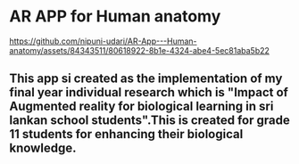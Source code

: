 # AR APP for Human anatomy
https://github.com/nipuni-udari/AR-App---Human-anatomy/assets/84343511/80618922-8b1e-4324-abe4-5ec81aba5b22

## This app si created as the implementation of my final year individual research which is "Impact of Augmented reality for biological learning in sri lankan school students".This is created for grade 11 students for enhancing their biological knowledge.
